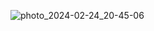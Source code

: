 ![photo_2024-02-24_20-45-06](https://github.com/MLDovakin/oss_ocr/assets/78375175/b4caaf19-fbea-498e-92f1-fb99ccd9adc0)
